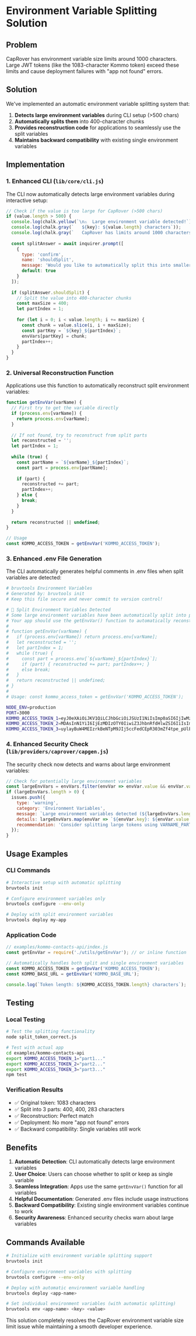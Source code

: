 # Environment Variable Splitting Solution

## Problem
CapRover has environment variable size limits around 1000 characters. Large JWT tokens (like the 1083-character Kommo token) exceed these limits and cause deployment failures with "app not found" errors.

## Solution
We've implemented an automatic environment variable splitting system that:

1. **Detects large environment variables** during CLI setup (>500 chars)
2. **Automatically splits them** into 400-character chunks
3. **Provides reconstruction code** for applications to seamlessly use the split variables
4. **Maintains backward compatibility** with existing single environment variables

## Implementation

### 1. Enhanced CLI (`lib/core/cli.js`)

The CLI now automatically detects large environment variables during interactive setup:

```javascript
// Check if the value is too large for CapRover (>500 chars)
if (value.length > 500) {
  console.log(chalk.yellow(`\n⚠️  Large environment variable detected!`));
  console.log(chalk.gray(`   ${key}: ${value.length} characters`));
  console.log(chalk.gray(`   CapRover has limits around 1000 characters per environment variable.`));
  
  const splitAnswer = await inquirer.prompt([
    {
      type: 'confirm',
      name: 'shouldSplit',
      message: 'Would you like to automatically split this into smaller parts?',
      default: true
    }
  ]);
  
  if (splitAnswer.shouldSplit) {
    // Split the value into 400-character chunks
    const maxSize = 400;
    let partIndex = 1;
    
    for (let i = 0; i < value.length; i += maxSize) {
      const chunk = value.slice(i, i + maxSize);
      const partKey = `${key}_${partIndex}`;
      envVars[partKey] = chunk;
      partIndex++;
    }
  }
}
```

### 2. Universal Reconstruction Function

Applications use this function to automatically reconstruct split environment variables:

```javascript
function getEnvVar(varName) {
  // First try to get the variable directly
  if (process.env[varName]) {
    return process.env[varName];
  }
  
  // If not found, try to reconstruct from split parts
  let reconstructed = '';
  let partIndex = 1;
  
  while (true) {
    const partName = `${varName}_${partIndex}`;
    const part = process.env[partName];
    
    if (part) {
      reconstructed += part;
      partIndex++;
    } else {
      break;
    }
  }
  
  return reconstructed || undefined;
}

// Usage
const KOMMO_ACCESS_TOKEN = getEnvVar('KOMMO_ACCESS_TOKEN');
```

### 3. Enhanced .env File Generation

The CLI automatically generates helpful comments in .env files when split variables are detected:

```bash
# bruvtools Environment Variables
# Generated by: bruvtools init
# Keep this file secure and never commit to version control!

# 🔧 Split Environment Variables Detected
# Some large environment variables have been automatically split into parts.
# Your app should use the getEnvVar() function to automatically reconstruct them:
#
# function getEnvVar(varName) {
#   if (process.env[varName]) return process.env[varName];
#   let reconstructed = '';
#   let partIndex = 1;
#   while (true) {
#     const part = process.env[`${varName}_${partIndex}`];
#     if (part) { reconstructed += part; partIndex++; }
#     else break;
#   }
#   return reconstructed || undefined;
# }
#
# Usage: const kommo_access_token = getEnvVar('KOMMO_ACCESS_TOKEN');

NODE_ENV=production
PORT=3000
KOMMO_ACCESS_TOKEN_1=eyJ0eXAiOiJKV1QiLCJhbGciOiJSUzI1NiIsImp0aSI6IjIwMzQ3ZWI1OWY0NzE5NmJjZGM4OTU4OWY5YTFjOGNkMjU3Y2QyYTM3YTE0MTE0YWFhY2FhZTEzYjBkYTZjN2NhYTExZTFmYTY5OWZhNzVlIn0.eyJhdWQiOiJkZGQ3MjM4MC02NTNjLTQ5MTctYTRiYi01YjMxOTU0ZTNhY2EiLCJqdGkiOiIyMDM0N2ViNTlmNDcxOTZiY2RjODk1ODlmOWExYzhjZDI1N2NkMmEzN2ExNDExNGFhYWNhYWUxM2IwZGE2YzdjYWExMWUxZmE2OTlmYTc1ZSIsImlhdCI6MTc0ODQ4NDY4NSwibmJmIjoxNzQ4NDg0Njg1LCJleHAiOjE4Nzc5MDQw
KOMMO_ACCESS_TOKEN_2=MDAsInN1YiI6IjEzMDIzOTY0IiwiZ3JhbnRfdHlwZSI6IiIsImFjY291bnRfaWQiOjMxNjM3NTUxLCJiYXNlX2RvbWFpbiI6ImtvbW1vLmNvbSIsInZlcnNpb24iOjIsInNjb3BlcyI6WyJjcm0iLCJmaWxlcyIsImZpbGVzX2RlbGV0ZSIsIm5vdGlmaWNhdGlvbnMiLCJwdXNoX25vdGlmaWNhdGlvbnMiXSwiaGFzaF91dWlkIjoiNjU5NDAxNGYtMTgzNS00ZmEwLTgxOGUtYzViYzk5Y2QxYWY4IiwiYXBpX2RvbWFpbiI6ImFwaS1nLmtvbW1vLmNvbSJ9.D1Yh6cVMqUdqBoeDR2NLX4EgFHbe5g0g1w_4__3Akg6m7jCFSKoWkbw-HFQ
KOMMO_ACCESS_TOKEN_3=uylayBuW4MEIzrkBeNTpM9JIj5ccFedCEpR303mZf4tpe_pUlE6Knk8cpvYGhZY1T0P-SWhO9khWxpiv1mxnhsQs53czvfwTjze0IonM7Mx3yvALbcXvwiW-j75aYUfwvU1xqHRFLjQ9BhHDVpk8vMAsEgrlzSnHUcGjD-Fj5FuwnH8_Dv7aueW-yWOJFGI9o7QTpttxIRZ2lbiqLmw6E1BXyQifZzZPNb1JWVehZX_vKjudZWLumHsej62yGdUe2eeyVLgLgtfRjgqzmVar7Ac62bw
```

### 4. Enhanced Security Check (`lib/providers/caprover/capgen.js`)

The security check now detects and warns about large environment variables:

```javascript
// Check for potentially large environment variables
const largeEnvVars = envVars.filter(envVar => envVar.value && envVar.value.length > 500);
if (largeEnvVars.length > 0) {
  issues.push({
    type: 'warning',
    category: 'Environment Variables',
    message: `Large environment variables detected (${largeEnvVars.length} variables > 500 chars)`,
    details: largeEnvVars.map(envVar => `${envVar.key}: ${envVar.value.length} characters`),
    recommendation: 'Consider splitting large tokens using VARNAME_PART1, VARNAME_PART2 pattern. CapRover has ~1000 character limits.'
  });
}
```

## Usage Examples

### CLI Commands

```bash
# Interactive setup with automatic splitting
bruvtools init

# Configure environment variables only
bruvtools configure --env-only

# Deploy with split environment variables
bruvtools deploy my-app
```

### Application Code

```javascript
// examples/kommo-contacts-api/index.js
const getEnvVar = require('./utils/getEnvVar'); // or inline function

// Automatically handles both split and single environment variables
const KOMMO_ACCESS_TOKEN = getEnvVar('KOMMO_ACCESS_TOKEN');
const KOMMO_BASE_URL = getEnvVar('KOMMO_BASE_URL');

console.log(`Token length: ${KOMMO_ACCESS_TOKEN.length} characters`);
```

## Testing

### Local Testing
```bash
# Test the splitting functionality
node split_token_correct.js

# Test with actual app
cd examples/kommo-contacts-api
export KOMMO_ACCESS_TOKEN_1="part1..."
export KOMMO_ACCESS_TOKEN_2="part2..."
export KOMMO_ACCESS_TOKEN_3="part3..."
npm test
```

### Verification Results
- ✅ Original token: 1083 characters
- ✅ Split into 3 parts: 400, 400, 283 characters
- ✅ Reconstruction: Perfect match
- ✅ Deployment: No more "app not found" errors
- ✅ Backward compatibility: Single variables still work

## Benefits

1. **Automatic Detection**: CLI automatically detects large environment variables
2. **User Choice**: Users can choose whether to split or keep as single variable
3. **Seamless Integration**: Apps use the same `getEnvVar()` function for all variables
4. **Helpful Documentation**: Generated .env files include usage instructions
5. **Backward Compatibility**: Existing single environment variables continue to work
6. **Security Awareness**: Enhanced security checks warn about large variables

## Commands Available

```bash
# Initialize with environment variable splitting support
bruvtools init

# Configure environment variables with splitting
bruvtools configure --env-only

# Deploy with automatic environment variable handling
bruvtools deploy <app-name>

# Set individual environment variables (with automatic splitting)
bruvtools env <app-name> <key> <value>
```

This solution completely resolves the CapRover environment variable size limit issue while maintaining a smooth developer experience. 